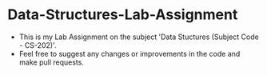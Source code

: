 # Data-Structures-Lab-Assignment
- This is my Lab Assignment on the subject 'Data Stuctures (Subject Code - CS-202)'.
- Feel free to suggest any changes or improvements in the code and make pull requests.
